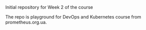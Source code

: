 Initial repository for Week 2 of the course

The repo is playground for DevOps and Kubernetes course from prometheus.org.ua.